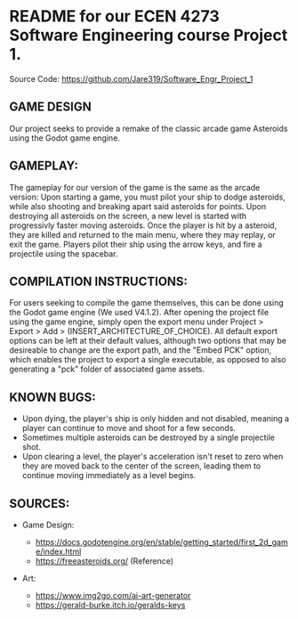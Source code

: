 # README for our ECEN 4273 Software Engineering course Project 1.
Source Code: https://github.com/Jare319/Software_Engr_Project_1

## GAME DESIGN
Our project seeks to provide a remake of the classic arcade game Asteroids using the Godot game engine.

## GAMEPLAY:
The gameplay for our version of the game is the same as the arcade version: Upon starting a game, you must
pilot your ship to dodge asteroids, while also shooting and breaking apart said asteroids for points. Upon 
destroying all asteroids on the screen, a new level is started with progressivly faster moving asteroids. 
Once the player is hit by a asteroid, they are killed and returned to the main menu, where they may replay, 
or exit the game. Players pilot their ship using the arrow keys, and fire a projectile using the spacebar.

## COMPILATION INSTRUCTIONS:
For users seeking to compile the game themselves, this can be done using the Godot game engine (We used V4.1.2).
After opening the project file using the game engine, simply open the export menu under Project > Export > Add >
(INSERT_ARCHITECTURE_OF_CHOICE). All default export options can be left at their default values, although two
options that may be desireable to change are the export path, and the "Embed PCK" option, which enables the
project to export a single executable, as opposed to also generating a "pck" folder of associated game assets.

## KNOWN BUGS:
- Upon dying, the player's ship is only hidden and not disabled, meaning a player can continue to move and shoot for a few seconds.
- Sometimes multiple asteroids can be destroyed by a single projectile shot.
- Upon clearing a level, the player's acceleration isn't reset to zero when they are moved back to the center of the screen, leading them to continue moving immediately as a level begins.

## SOURCES: 
- Game Design:
    * https://docs.godotengine.org/en/stable/getting_started/first_2d_game/index.html
    * https://freeasteroids.org/ (Reference)

- Art:
    * https://www.img2go.com/ai-art-generator
    * https://gerald-burke.itch.io/geralds-keys